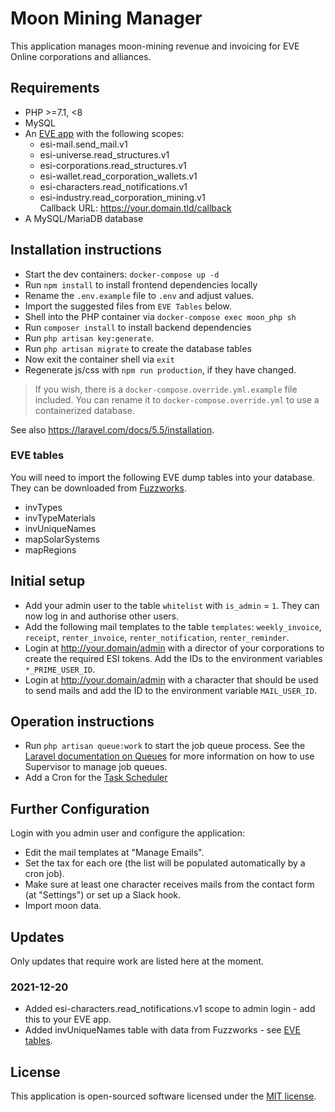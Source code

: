 # Moon Mining Manager

This application manages moon-mining revenue and invoicing for EVE Online corporations and alliances.

## Requirements

* PHP >=7.1, <8
* MySQL
* An [EVE app](https://developers.eveonline.com) with the following scopes:
  - esi-mail.send_mail.v1
  - esi-universe.read_structures.v1
  - esi-corporations.read_structures.v1
  - esi-wallet.read_corporation_wallets.v1
  - esi-characters.read_notifications.v1
  - esi-industry.read_corporation_mining.v1  
    Callback URL: https://your.domain.tld/callback
* A MySQL/MariaDB database

## Installation instructions
* Start the dev containers: `docker-compose up -d`
* Run `npm install` to install frontend dependencies locally
* Rename the `.env.example` file to `.env` and adjust values.
* Import the suggested files from `EVE Tables` below.
* Shell into the PHP container via `docker-compose exec moon_php sh`
* Run `composer install` to install backend dependencies
* Run `php artisan key:generate`.
* Run `php artisan migrate` to create the database tables
* Now exit the container shell via `exit`
* Regenerate js/css with `npm run production`, if they have changed.

> If you wish, there is a `docker-compose.override.yml.example` file included. You can rename it to
> `docker-compose.override.yml` to use a containerized database.

See also https://laravel.com/docs/5.5/installation.

### EVE tables

You will need to import the following EVE dump tables into your database. They can be downloaded from
[Fuzzworks](https://www.fuzzwork.co.uk/dump/latest/).

* invTypes
* invTypeMaterials
* invUniqueNames
* mapSolarSystems
* mapRegions

## Initial setup

- Add your admin user to the table `whitelist` with `is_admin` = `1`. They can now log in and authorise other users.
- Add the following mail templates to the table `templates`: `weekly_invoice`, `receipt`, `renter_invoice`,
  `renter_notification`, `renter_reminder`.
- Login at http://your.domain/admin with a director of your corporations to create the required ESI tokens. Add the
  IDs to the environment variables `*_PRIME_USER_ID`.
- Login at http://your.domain/admin with a character that should be used to send mails and add the ID to the
  environment variable `MAIL_USER_ID`.

## Operation instructions

* Run `php artisan queue:work` to start the job queue process. See the
  [Laravel documentation on Queues](https://laravel.com/docs/5.5/queues) for more information on how to use
  Supervisor to manage job queues.
* Add a Cron for the [Task Scheduler](https://laravel.com/docs/5.5/scheduling)

## Further Configuration

Login with you admin user and configure the application:

- Edit the mail templates at "Manage Emails".
- Set the tax for each ore (the list will be populated automatically by a cron job).
- Make sure at least one character receives mails from the contact form (at "Settings") or set up a Slack hook.
- Import moon data.

## Updates

Only updates that require work are listed here at the moment.

### 2021-12-20

- Added esi-characters.read_notifications.v1 scope to admin login - add this to your EVE app.
- Added invUniqueNames table with data from Fuzzworks - see [EVE tables](#eve-tables).

## License

This application is open-sourced software licensed under the [MIT license](http://opensource.org/licenses/MIT).
